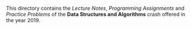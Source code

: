 This directory contains the *Lecture Notes*, *Programming Assignments* and *Practice Problems* of the **Data Structures and Algorithms** crash offered in the year 2019.
